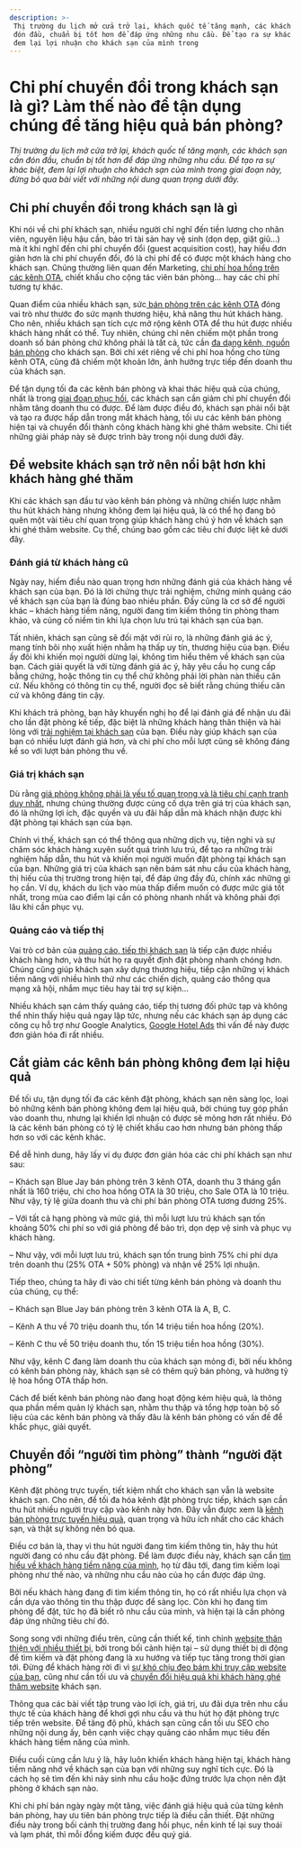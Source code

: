 ```yaml
---
description: >-
 Thị trường du lịch mở cửa trở lại, khách quốc tế tăng mạnh, các khách sạn cần
 đón đầu, chuẩn bị tốt hơn để đáp ứng những nhu cầu. Để tạo ra sự khác biệt,
 đem lại lợi nhuận cho khách sạn của mình trong
---
```


# Chi phí chuyển đổi trong khách sạn là gì? Làm thế nào để tận dụng chúng để tăng hiệu quả bán phòng?

_Thị trường du lịch mở cửa trở lại, khách quốc tế tăng mạnh, các khách sạn cần đón đầu, chuẩn bị tốt hơn để đáp ứng những nhu cầu. Để tạo ra sự khác biệt, đem lại lợi nhuận cho khách sạn của mình trong giai đoạn này, đừng bỏ qua bài viết với những nội dung quan trọng dưới đây._

## Chi phí chuyển đổi trong khách sạn là gì

Khi nói về chi phí khách sạn, nhiều người chỉ nghĩ đến tiền lương cho nhân viên, nguyên liệu hậu cần, bảo trì tài sản hay vệ sinh (dọn dẹp, giặt giũ…) mà ít khi nghĩ đến chi phí chuyển đổi (guest acquisition cost), hay hiểu đơn giản hơn là chi phí chuyển đổi, đó là chi phí để có được một khách hàng cho khách sạn. Chúng thường liên quan đến Marketing, [chi phí hoa hồng trên các kênh OTA](https://bluejaypms.com/article/chi-phi-hoa-hong-ota-155), chiết khấu cho cộng tác viên bán phòng… hay các chi phí tương tự khác.

Quan điểm của nhiều khách sạn, sức[ bán phòng trên các kênh OTA](https://bluejaypms.com/article/toi-uu-hoa-kenh-ota-163) đóng vai trò như thước đo sức mạnh thương hiệu, khả năng thu hút khách hàng. Cho nên, nhiều khách sạn tích cực mở rộng kênh OTA để thu hút được nhiều khách hàng nhất có thể. Tuy nhiên, chúng chỉ nên chiếm một phần trong doanh số bán phòng chứ không phải là tất cả, tức cần [đa dạng kênh, nguồn bán phòng](https://bluejaypms.com/article/cac-kenh-ban-phong-truc-tuyen-quan-trong-nhat-cua-khach-san-111) cho khách sạn. Bởi chỉ xét riêng về chi phí hoa hồng cho từng kênh OTA, cũng đã chiếm một khoản lớn, ảnh hưởng trực tiếp đến doanh thu của khách sạn.

Để tận dụng tối đa các kênh bán phòng và khai thác hiệu quả của chúng, nhất là trong [giai đoạn phục hồi](https://bluejaypms.com/article/chuyen-doi-so-quan-ly-khach-san-160), các khách sạn cần giảm chi phí chuyển đổi nhằm tăng doanh thu có được. Để làm được điều đó, khách sạn phải nổi bật và tạo ra được hấp dẫn trong mắt khách hàng, tối ưu các kênh bán phòng hiện tại và chuyển đổi thành công khách hàng khi ghé thăm website. Chi tiết những giải pháp này sẽ được trình bày trong nội dung dưới đây.

## Để website khách sạn trở nên nổi bật hơn khi khách hàng ghé thăm

Khi các khách sạn đầu tư vào kênh bán phòng và những chiến lược nhằm thu hút khách hàng nhưng không đem lại hiệu quả, là có thể họ đang bỏ quên một vài tiêu chí quan trọng giúp khách hàng chú ý hơn về khách sạn khi ghé thăm website. Cụ thể, chúng bao gồm các tiêu chí được liệt kê dưới đây.

### Đánh giá từ khách hàng cũ

Ngày nay, hiếm điều nào quan trọng hơn những đánh giá của khách hàng về khách sạn của bạn. Đó là lời chứng thực trải nghiệm, chứng minh quảng cáo về khách sạn của bạn là đúng bao nhiêu phần. Đấy cũng là cơ sở để người khác – khách hàng tiềm năng, người đang tìm kiếm thông tin phòng tham khảo, và củng cố niềm tin khi lựa chọn lưu trú tại khách sạn của bạn.

Tất nhiên, khách sạn cũng sẽ đối mặt với rủi ro, là những đánh giá ác ý, mang tính bôi nhọ xuất hiện nhằm hạ thấp uy tín, thương hiệu của bạn. Điều ấy đôi khi khiến mọi người dừng lại, không tìm hiểu thêm về khách sạn của bạn. Cách giải quyết là với từng đánh giá ác ý, hãy yêu cầu họ cung cấp bằng chứng, hoặc thông tin cụ thể chứ không phải lời phàn nàn thiếu căn cứ. Nếu không có thông tin cụ thể, người đọc sẽ biết rằng chúng thiếu căn cứ và không đáng tin cậy.

Khi khách trả phòng, bạn hãy khuyến nghị họ để lại đánh giá để nhận ưu đãi cho lần đặt phòng kế tiếp, đặc biệt là những khách hàng thân thiện và hài lòng với [trải nghiệm tại khách sạn](https://bluejaypms.com/article/5-nang-cap-de-cai-thien-trai-nghiem-khach-hang-tai-khach-san-209) của bạn. Điều này giúp khách sạn của bạn có nhiều lượt đánh giá hơn, và chi phí cho mỗi lượt cũng sẽ không đáng kể so với lượt bán phòng thu về.

### Giá trị khách sạn

Dù rằng [giá phòng không phải là yếu tố quan trọng và là tiêu chí cạnh tranh duy nhất](https://bluejaypms.com/article/tai-sao-khach-san-khong-nen-chi-canh-tranh-ve-gia-213), nhưng chúng thường được củng cố dựa trên giá trị của khách sạn, đó là những lợi ích, đặc quyền và ưu đãi hấp dẫn mà khách nhận được khi đặt phòng tại khách sạn của bạn.

Chính vì thế, khách sạn có thể thông qua những dịch vụ, tiện nghi và sự chăm sóc khách hàng xuyên suốt quá trình lưu trú, để tạo ra những trải nghiệm hấp dẫn, thu hút và khiến mọi người muốn đặt phòng tại khách sạn của bạn. Những giá trị của khách sạn nên bám sát nhu cầu của khách hàng, thị hiếu của thị trường trong hiện tại, để đáp ứng đầy đủ, chính xác những gì họ cần. Ví dụ, khách du lịch vào mùa thấp điểm muốn có được mức giá tốt nhất, trong mùa cao điểm lại cần có phòng nhanh nhất và không phải đợi lâu khi cần phục vụ.

### Quảng cáo và tiếp thị

Vai trò cơ bản của [quảng cáo, tiếp thị khách sạn](https://bluejaypms.com/article/marketing-khach-san-hieu-qua-91) là tiếp cận được nhiều khách hàng hơn, và thu hút họ ra quyết định đặt phòng nhanh chóng hơn. Chúng cũng giúp khách sạn xây dựng thương hiệu, tiếp cận những vị khách tiềm năng với nhiều hình thứ như các chiến dịch, quảng cáo thông qua mạng xã hội, nhắm mục tiêu hay tài trợ sự kiện…

Nhiều khách sạn cảm thấy quảng cáo, tiếp thị tương đối phức tạp và không thể nhìn thấy hiệu quả ngay lập tức, nhưng nếu các khách sạn áp dụng các công cụ hỗ trợ như Google Analytics, [Google Hotel Ads](https://bluejaypms.com/article/google-hotel-ads-va-nhung-loi-ich-thiet-thuc-cho-cac-khach-san-215) thì vấn đề này được đơn giản hóa đi rất nhiều.

## Cắt giảm các kênh bán phòng không đem lại hiệu quả

Để tối ưu, tận dụng tối đa các kênh đặt phòng, khách sạn nên sàng lọc, loại bỏ những kênh bán phòng không đem lại hiệu quả, bởi chúng tuy góp phần vào doanh thu, nhưng lại khiến lợi nhuận có được sẽ mỏng hơn rất nhiều. Đó là các kênh bán phòng có tỷ lệ chiết khấu cao hơn nhưng bán phòng thấp hơn so với các kênh khác.

Để dễ hình dung, hãy lấy ví dụ được đơn giản hóa các chi phí khách sạn như sau:

– Khách sạn Blue Jay bán phòng trên 3 kênh OTA, doanh thu 3 tháng gần nhất là 160 triệu, chi cho hoa hồng OTA là 30 triệu, cho Sale OTA là 10 triệu. Như vậy, tỷ lệ giữa doanh thu và chi phí bán phòng OTA tương đương 25%.

– Với tất cả hạng phòng và mức giá, thì mỗi lượt lưu trú khách sạn tốn khoảng 50% chi phí so với giá phòng để bảo trì, dọn dẹp vệ sinh và phục vụ khách hàng.

– Như vậy, với mỗi lượt lưu trú, khách sạn tốn trung bình 75% chi phí dựa trên doanh thu (25% OTA + 50% phòng) và nhận về 25% lợi nhuận.

Tiếp theo, chúng ta hãy đi vào chi tiết từng kênh bán phòng và doanh thu của chúng, cụ thể:

– Khách sạn Blue Jay bán phòng trên 3 kênh OTA là A, B, C.

– Kênh A thu về 70 triệu doanh thu, tốn 14 triệu tiền hoa hồng (20%).

– Kênh C thu về 50 triệu doanh thu, tốn 15 triệu tiền hoa hồng (30%).

Như vậy, kênh C đang làm doanh thu của khách sạn mỏng đi, bởi nếu không có kênh bán phòng này, khách sạn sẽ có thêm quỹ bán phòng, và hưởng tỷ lệ hoa hồng OTA thấp hơn.

Cách để biết kênh bán phòng nào đang hoạt động kém hiệu quả, là thông qua phần mềm quản lý khách sạn, nhằm thu thập và tổng hợp toàn bộ số liệu của các kênh bán phòng và thấy đâu là kênh bán phòng có vấn đề để khắc phục, giải quyết.

## Chuyển đổi “người tìm phòng” thành “người đặt phòng”

Kênh đặt phòng trực tuyến, tiết kiệm nhất cho khách sạn vẫn là website khách sạn. Cho nên, để tối đa hóa kênh đặt phòng trực tiếp, khách sạn cần thu hút nhiều người truy cập vào kênh này hơn. Đây vẫn được xem là [kênh bán phòng trực tuyến hiệu quả](https://bluejaypms.com/article/tai-sao-dat-phong-khach-san-truc-tiep-lai-la-kenh-ban-phong-tot-nhat-196), quan trọng và hữu ích nhất cho các khách sạn, và thật sự không nên bỏ qua.

Điều cơ bản là, thay vì thu hút người đang tìm kiếm thông tin, hãy thu hút người đang có nhu cầu đặt phòng. Để làm được điều này, khách sạn cần [tìm hiểu về khách hàng tiềm năng của mình](https://bluejaypms.com/article/quan-ly-khach-hang-164), họ từ đâu tới, đang tìm kiếm loại phòng như thế nào, và những nhu cầu nào của họ cần được đáp ứng.

Bởi nếu khách hàng đang đi tìm kiếm thông tin, họ có rất nhiều lựa chọn và cần dựa vào thông tin thu thập được để sàng lọc. Còn khi họ đang tìm phòng để đặt, tức họ đã biết rõ nhu cầu của mình, và hiện tại là cần phòng đáp ứng những tiêu chí đó.

Song song với những điều trên, cũng cần thiết kế, tinh chỉnh [website thân thiện với nhiều thiết bị](https://bluejaypms.com/article/website-khach-san-quan-trong-152), bởi trong bối cảnh hiện tại – sử dụng thiết bị di động để tìm kiếm và đặt phòng đang là xu hướng và tiếp tục tăng trong thời gian tới. Đừng để khách hàng rời đi vì [sự khó chịu đeo bám khi truy cập website của bạn](https://bluejaypms.com/article/kho-chiu-website-khach-san-140), cũng như cần tối ưu và [chuyển đổi hiệu quả khi khách hàng ghé thăm website](https://bluejaypms.com/article/ghe-tham-website-khach-san-144) khách sạn.

Thông qua các bài viết tập trung vào lợi ích, giá trị, ưu đãi dựa trên nhu cầu thực tế của khách hàng để khơi gợi nhu cầu và thu hút họ đặt phòng trực tiếp trên website. Để tăng độ phủ, khách sạn cũng cần tối ưu SEO cho những nội dung ấy, bên cạnh việc chạy quảng cáo nhắm mục tiêu đến khách hàng tiềm năng của mình.

Điều cuối cùng cần lưu ý là, hãy luôn khiến khách hàng hiện tại, khách hàng tiềm năng nhớ về khách sạn của bạn với những suy nghĩ tích cực. Đó là cách họ sẽ tìm đến khi nảy sinh nhu cầu hoặc đứng trước lựa chọn nên đặt phòng ở khách sạn nào.

Khi chi phí bán ngày ngày một tăng, việc đánh giá hiệu quả của từng kênh bán phòng, hay ưu tiên bán phòng trực tiếp là điều cần thiết. Đặt những điều này trong bối cảnh thị trường đang hồi phục, nền kinh tế lại suy thoái và lạm phát, thì mỗi đồng kiếm được đều quý giá.

